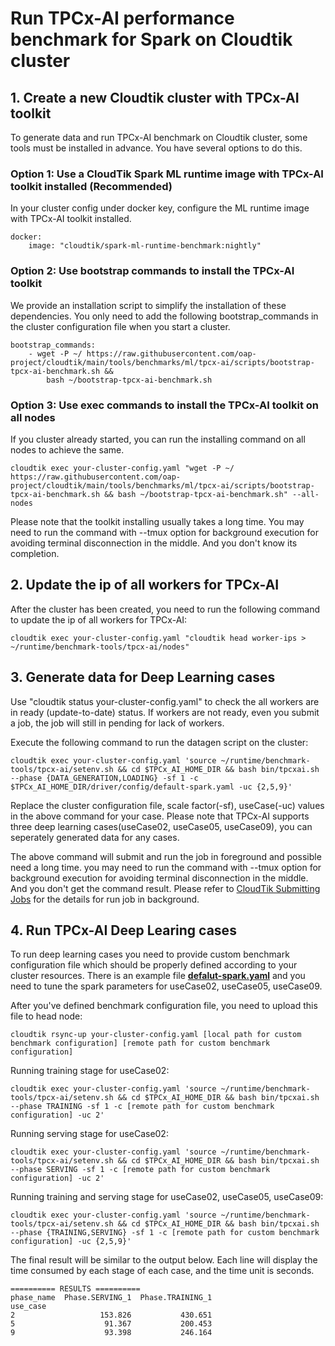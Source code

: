 # Run TPCx-AI performance benchmark for Spark on Cloudtik cluster

## 1. Create a new Cloudtik cluster with TPCx-AI toolkit
To generate data and run TPCx-AI benchmark on Cloudtik cluster, some tools must be installed in advance.
You have several options to do this.

### Option 1: Use a CloudTik Spark ML runtime image with TPCx-AI toolkit installed (Recommended)
In your cluster config under docker key, configure the ML runtime image with TPCx-AI toolkit installed.

```buildoutcfg
docker:
    image: "cloudtik/spark-ml-runtime-benchmark:nightly"
```

### Option 2: Use bootstrap commands to install the TPCx-AI toolkit
We provide an installation script to simplify the installation of these dependencies.
You only need to add the following bootstrap_commands in the cluster configuration file when you start a cluster.
```buildoutcfg
bootstrap_commands:
    - wget -P ~/ https://raw.githubusercontent.com/oap-project/cloudtik/main/tools/benchmarks/ml/tpcx-ai/scripts/bootstrap-tpcx-ai-benchmark.sh &&
        bash ~/bootstrap-tpcx-ai-benchmark.sh
```

### Option 3: Use exec commands to install the TPCx-AI toolkit on all nodes
If you cluster already started, you can run the installing command on all nodes to achieve the same.
```buildoutcfg
cloudtik exec your-cluster-config.yaml "wget -P ~/ https://raw.githubusercontent.com/oap-project/cloudtik/main/tools/benchmarks/ml/tpcx-ai/scripts/bootstrap-tpcx-ai-benchmark.sh && bash ~/bootstrap-tpcx-ai-benchmark.sh" --all-nodes
```

Please note that the toolkit installing usually takes a long time.
You may need to run the command with --tmux option for background execution
for avoiding terminal disconnection in the middle. And you don't know its completion.

## 2. Update the ip of all workers for TPCx-AI
After the cluster has been created, you need to run the following command to update the ip of all workers for TPCx-AI:
```buildoutcfg
cloudtik exec your-cluster-config.yaml "cloudtik head worker-ips > ~/runtime/benchmark-tools/tpcx-ai/nodes"
```

## 3. Generate data for Deep Learning cases
Use "cloudtik status your-cluster-config.yaml" to check the all workers are in ready (update-to-date) status.
If workers are not ready, even you submit a job, the job will still in pending for lack of workers.

Execute the following command to run the datagen script on the cluster:
```buildoutcfg
cloudtik exec your-cluster-config.yaml 'source ~/runtime/benchmark-tools/tpcx-ai/setenv.sh && cd $TPCx_AI_HOME_DIR && bash bin/tpcxai.sh --phase {DATA_GENERATION,LOADING} -sf 1 -c $TPCx_AI_HOME_DIR/driver/config/default-spark.yaml -uc {2,5,9}'
```
Replace the cluster configuration file, scale factor(-sf), useCase(-uc) values in the above command for your case. 
Please note that TPCx-AI supports three deep learning cases(useCase02, useCase05, useCase09), you can seperately generated data for any cases.

The above command will submit and run the job in foreground and possible need a long time.
you may need to run the command with --tmux option for background execution
for avoiding terminal disconnection in the middle. And you don't get the command result.
Please refer to [CloudTik Submitting Jobs](https://cloudtik.readthedocs.io/en/latest/UserGuide/AdvancedConfigurations/submitting-jobs.html) for
the details for run job in background.

## 4. Run TPCx-AI Deep Learing cases

To run deep learning cases you need to provide custom benchmark configuration file which should be properly defined according to your cluster resources.
There is an example file **[defalut-spark.yaml](tpcx-ai/confs/defalut-spark.yaml)**  and you need to tune the spark parameters for useCase02, useCase05, useCase09.

After you've defined benchmark configuration file, you need to upload this file to head node:
```buildoutcfg
cloudtik rsync-up your-cluster-config.yaml [local path for custom benchmark configuration] [remote path for custom benchmark configuration]
```
Running training stage for useCase02: 
```buildoutcfg
cloudtik exec your-cluster-config.yaml 'source ~/runtime/benchmark-tools/tpcx-ai/setenv.sh && cd $TPCx_AI_HOME_DIR && bash bin/tpcxai.sh --phase TRAINING -sf 1 -c [remote path for custom benchmark configuration] -uc 2'
```
Running serving stage for useCase02:
 ```buildoutcfg
cloudtik exec your-cluster-config.yaml 'source ~/runtime/benchmark-tools/tpcx-ai/setenv.sh && cd $TPCx_AI_HOME_DIR && bash bin/tpcxai.sh --phase SERVING -sf 1 -c [remote path for custom benchmark configuration] -uc 2'
```
Running training and serving stage for useCase02, useCase05, useCase09:
 ```buildoutcfg
cloudtik exec your-cluster-config.yaml 'source ~/runtime/benchmark-tools/tpcx-ai/setenv.sh && cd $TPCx_AI_HOME_DIR && bash bin/tpcxai.sh --phase {TRAINING,SERVING} -sf 1 -c [remote path for custom benchmark configuration] -uc {2,5,9}'
```
The final result will be similar to the output below. Each line will display the time consumed by each stage of each case, and the time unit is seconds.
```buildoutcfg
========== RESULTS ==========
phase_name  Phase.SERVING_1  Phase.TRAINING_1
use_case                                     
2                   153.826           430.651
5                    91.367           200.453
9                    93.398           246.164
```
